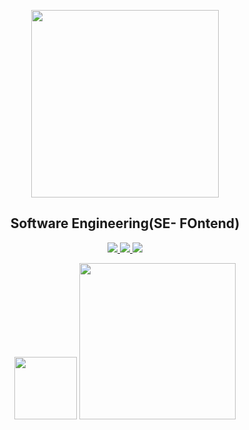 <p align="center">
  <img src="[[https://your-image-link.com/banner.png](https://sdmntprwestus2.oaiusercontent.com/files/00000000-cae4-61f8-bde6-dcf01d4398f5/raw?se=2025-07-16T14%3A05%3A44Z&sp=r&sv=2024-08-04&sr=b&scid=4fb1baf3-1305-5abd-9a5e-77dfa7e21657&skoid=c156db82-7a33-468f-9cdd-06af263ceec8&sktid=a48cca56-e6da-484e-a814-9c849652bcb3&skt=2025-07-16T11%3A08%3A30Z&ske=2025-07-17T11%3A08%3A30Z&sks=b&skv=2024-08-04&sig=hrnDFvO6qrWMKJRAuItQ8ssJj5OIYkzhz4KSQDEVqwM%3D)](https://sdmntprwestus2.oaiusercontent.com/files/00000000-cae4-61f8-bde6-dcf01d4398f5/raw?se=2025-07-16T14%3A05%3A44Z&sp=r&sv=2024-08-04&sr=b&scid=4fb1baf3-1305-5abd-9a5e-77dfa7e21657&skoid=c156db82-7a33-468f-9cdd-06af263ceec8&sktid=a48cca56-e6da-484e-a814-9c849652bcb3&skt=2025-07-16T11%3A08%3A30Z&ske=2025-07-17T11%3A08%3A30Z&sks=b&skv=2024-08-04&sig=hrnDFvO6qrWMKJRAuItQ8ssJj5OIYkzhz4KSQDEVqwM%3D)" width="300"/>
</p>

<h2 align="center">Software Engineering(SE- FOntend)</h2>
<p align="center">
  <a href="www.linkedin.com/in/tong-phuc-khiem-de180092">
    <img src="https://img.shields.io/badge/LinkedIn-blue?style=for-the-badge&logo=linkedin" />
  </a>
  <a href="mailto:khiemtong2004@gmail.com">
    <img src="https://img.shields.io/badge/Gmail-red?style=for-the-badge&logo=gmail" />
  </a>
  <a href="https://github.com/xbicat204">
    <img src="https://img.shields.io/badge/GitHub-black?style=for-the-badge&logo=github" />
  </a>
</p>
<p align="center">
  <img src="https://images.credly.com/images/70d71df5-f3dc-4380-9b9d-f22513a70417/CCNAITN__1_.png" width="100"/>
  <img src="https://s3.amazonaws.com/coursera_assets/meta_images/generated/CERTIFICATE_LANDING_PAGE/CERTIFICATE_LANDING_PAGE~UQJKBG67HQBB/CERTIFICATE_LANDING_PAGE~UQJKBG67HQBB.jpeg" width="250"/>
</p>

